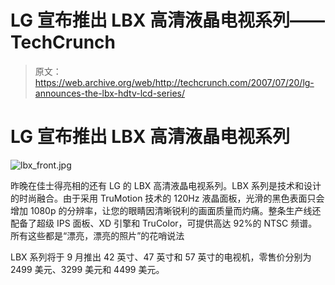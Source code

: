# LG 宣布推出 LBX 高清液晶电视系列——TechCrunch

> 原文：<https://web.archive.org/web/http://techcrunch.com/2007/07/20/lg-announces-the-lbx-hdtv-lcd-series/>

# LG 宣布推出 LBX 高清液晶电视系列

![lbx_front.jpg](img/823d37b444e23350ba51de0898ae5d9d.png)

昨晚在佳士得亮相的还有 LG 的 LBX 高清液晶电视系列。LBX 系列是技术和设计的时尚融合。由于采用 TruMotion 技术的 120Hz 液晶面板，光滑的黑色表面只会增加 1080p 的分辨率，让您的眼睛因清晰锐利的画面质量而灼痛。整条生产线还配备了超级 IPS 面板、XD 引擎和 TruColor，可提供高达 92%的 NTSC 频谱。所有这些都是“漂亮，漂亮的照片”的花哨说法

LBX 系列将于 9 月推出 42 英寸、47 英寸和 57 英寸的电视机，零售价分别为 2499 美元、3299 美元和 4499 美元。